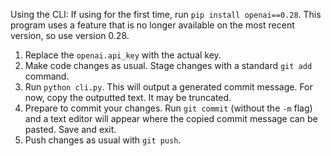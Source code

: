 Using the CLI:
If using for the first time, run `pip install openai==0.28`. This program uses a feature that is no longer available on the most recent version, so use version 0.28.
1. Replace the `openai.api_key` with the actual key.
2. Make code changes as usual. Stage changes with a standard `git add` command.
3. Run `python cli.py`. This will output a generated commit message. For now, copy the outputted text. It may be truncated.
4. Prepare to commit your changes. Run `git commit` (without the `-m` flag) and a text editor will appear where the copied commit message can be pasted. Save and exit.
5. Push changes as usual with `git push`. 
